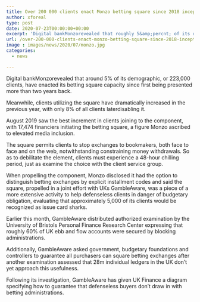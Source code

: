```yaml
---
title: Over 200 000 clients enact Monzo betting square since 2018 inception
author: xforeal 
type: post
date: 2020-07-23T00:00:00+00:00
excerpt: 'Digital bankMonzorevealed that roughly 5&amp;percnt; of its demographic, or 223,000 clients, have initiated its betting square capacity since first being presented more than two years ago '
url: /over-200-000-clients-enact-monzo-betting-square-since-2018-inception/
image : images/news/2020/07/monzo.jpg
categories:
  - news

---
```

Digital bankMonzorevealed that around 5&percnt; of its demographic, or 223,000 clients, have enacted its betting square capacity since first being presented more than two years back. 

Meanwhile, clients utilizing the square have dramatically increased in the previous year, with only 8&percnt; of all clients laterdisabling it. 

August 2019 saw the best increment in clients joining to the component, with 17,474 financiers initiating the betting square, a figure Monzo ascribed to elevated media inclusion. 

The square permits clients to stop exchanges to bookmakers, both face to face and on the web, notwithstanding constraining money withdrawals. So as to debilitate the element, clients must experience a 48-hour chilling period, just as examine the choice with the client service group. 

When propelling the component, Monzo disclosed it had the option to distinguish betting exchanges by explicit installment codes and said the square, propelled in a joint effort with UKs GambleAware, was a piece of a more extensive activity to help defenseless clients in danger of budgetary obligation, evaluating that approximately 5,000 of its clients would be recognized as issue card sharks. 

Earlier this month, GambleAware distributed authorized examination by the University of Bristols Personal Finance Research Center expressing that roughly 60&percnt; of UK ebb and flow accounts were secured by blocking administrations. 

Additionally, GambleAware asked government, budgetary foundations and controllers to guarantee all purchasers can square betting exchanges after another examination assessed that 28m individual ledgers in the UK don&#8217;t yet approach this usefulness. 

Following its investigation, GambleAware has given UK Finance a diagram specifying how to guarantee that defenseless buyers don&#8217;t draw in with betting administrations.